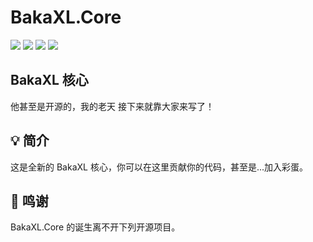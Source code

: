 # BakaXL.Core

![](https://img.shields.io/badge/License-MIT-A31F34?style=flat-square&logo=.NET&logoColor=ffffff)
![](https://img.shields.io/github/forks/BakaXL-Launcher/BakaXL.Core?style=flat-square)
![](https://img.shields.io/github/stars/BakaXL-Launcher/BakaXL.Core?style=flat-square)
![](https://img.shields.io/github/issues/BakaXL-Launcher/BakaXL.Core?style=flat-square)

## BakaXL 核心

他甚至是开源的，我的老天
接下来就靠大家来写了！

## 💡 简介
这是全新的 BakaXL 核心，你可以在这里贡献你的代码，甚至是...加入彩蛋。

## 🙏 鸣谢
BakaXL.Core 的诞生离不开下列开源项目。
